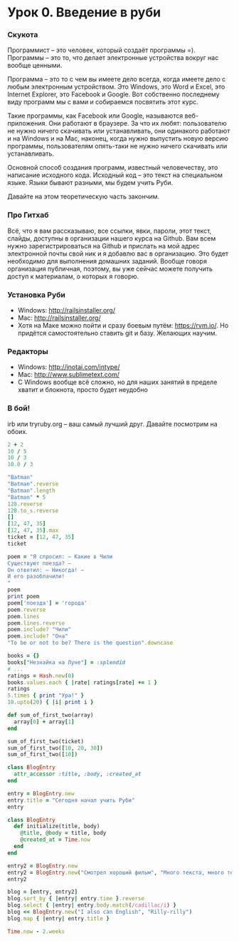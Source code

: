 # Урок 0. Введение в руби

### Скукота

Программист – это человек, который создаёт программы =). Программы – это то, что делает электронные устройства вокруг нас вообще ценными.

Программа – это то с чем вы имеете дело всегда, когда имеете дело с любым электронным устройством. Это Windows, это Word и Excel, это Internet Explorer, это Facebook и Google. Вот собственно последнему виду программ мы с вами и собираемся посвятить этот курс.

Такие программы, как Facebook или Google, называются веб-приложения. Они работают в браузере. За что их любят: пользователю не нужно ничего скачивать или устанавливать, они одинакого работают и на Windows и на Mac, наконец, когда нужно выпустить новую версию программы, пользователям опять-таки не нужно ничего скачивать или устанавливать.

Основной способ создания программ, известный человечеству, это написание исходного кода. Исходный код – это текст на специальном языке. Языки бывают разными, мы будем учить Руби.

Давайте на этом теоретическую часть закончим.

### Про Гитхаб

Всё, что я вам рассказываю, все ссылки, явки, пароли, этот текст, слайды, доступны в организации нашего курса на Github. Вам всем нужно зарегистрироваться на Github и прислать на мой адрес электронной почты свой ник и я добавлю вас в организацию. Это будет необходимо для выполнения домашних заданий. Вообще говоря организация публичная, поэтому, вы уже сейчас можете получить доступ к материалам, о которых я говорю.

### Установка Руби

* Windows: http://railsinstaller.org/
* Mac: http://railsinstaller.org/
* Хотя на Маке можно пойти и сразу боевым путём: https://rvm.io/. Но придётся самостоятельно ставить git и базу. Желающих научим.

### Редакторы

* Windows: http://inotai.com/intype/
* Mac: http://www.sublimetext.com/
* С Windows вообще всё сложно, но для наших занятий в пределе хватит и блокнота, просто будет неудобно


### В бой!

irb или tryruby.org – ваш самый лучший друг. Давайте посмотрим на обоих.

```ruby
2 + 2
10 / 5
10 / 3
10.0 / 3

"Batman"
"Batman".reverse
"Batman".length
"Batman" * 5
128.reverse
128.to_s.reverse
[]
[12, 47, 35]
[12, 47, 35].max
ticket = [12, 47, 35]
ticket

poem = "Я спросил: — Какие в Чили
Существуют поезда? —
Он ответил: — Никогда! —
И его разоблачили!
"
poem
print poem
poem['поезда'] = 'города'
poem.reverse
poem.lines
poem.lines.reverse
poem.include? "Чили"
poem.include? "Она"
"To be or not to be? There is the question".downcase

books = {}
books["Незнайка на Луне"] = :splendid
# ...
ratings = Hash.new(0)
books.values.each { |rate| ratings[rate] += 1 }
ratings
5.times { print "Ура!" }
10.upto(20) { |i| print i }

def sum_of_first_two(array)
  array[0] + array[1]
end

sum_of_first_two(ticket)
sum_of_first_two([10, 20, 30])
sum_of_first_two([10])

class BlogEntry
  attr_accessor :title, :body, :created_at
end

entry = BlogEntry.new
entry.title = "Сегодня начал учить Руби"
entry

class BlogEntry
  def initialize(title, body)
    @title, @body = title, body
    @created_at = Time.now
  end
end

entry2 = BlogEntry.new
entry2 = BlogEntry.new("Смотрел хороший фильм", "Много текста, много текста")
entry2

blog = [entry, entry2]
blog.sort_by { |entry| entry.time }.reverse
blog.select { |entry| entry.body.match(/cadillac/i) }
blog << BlogEntry.new("I also can English", "Rilly-rilly")
blog.map { |entry| entry.title }

Time.now - 2.weeks
```
